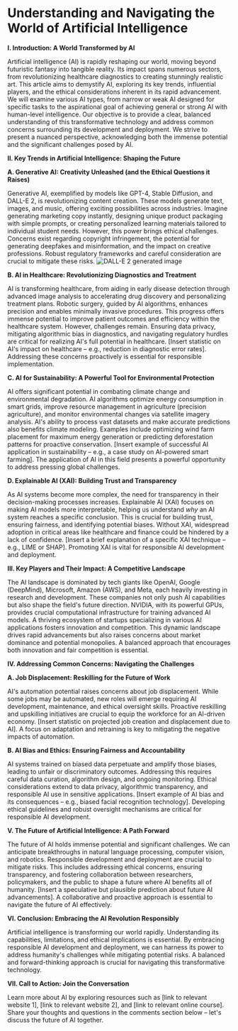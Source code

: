 # Understanding and Navigating the World of Artificial Intelligence

**I. Introduction: A World Transformed by AI**

Artificial intelligence (AI) is rapidly reshaping our world, moving beyond futuristic fantasy into tangible reality.  Its impact spans numerous sectors, from revolutionizing healthcare diagnostics to creating stunningly realistic art. This article aims to demystify AI, exploring its key trends, influential players, and the ethical considerations inherent in its rapid advancement. We will examine various AI types, from narrow or weak AI designed for specific tasks to the aspirational goal of achieving general or strong AI with human-level intelligence. Our objective is to provide a clear, balanced understanding of this transformative technology and address common concerns surrounding its development and deployment.  We strive to present a nuanced perspective, acknowledging both the immense potential and the significant challenges posed by AI.


**II. Key Trends in Artificial Intelligence: Shaping the Future**

**A. Generative AI: Creativity Unleashed (and the Ethical Questions it Raises)**

Generative AI, exemplified by models like GPT-4, Stable Diffusion, and DALL-E 2, is revolutionizing content creation.  These models generate text, images, and music, offering exciting possibilities across industries.  Imagine generating marketing copy instantly, designing unique product packaging with simple prompts, or creating personalized learning materials tailored to individual student needs.  However, this power brings ethical challenges. Concerns exist regarding copyright infringement, the potential for generating deepfakes and misinformation, and the impact on creative professions.  Robust regulatory frameworks and careful consideration are crucial to mitigate these risks.  ![DALL-E 2 generated image](placeholder_image_url.jpg)


**B. AI in Healthcare: Revolutionizing Diagnostics and Treatment**

AI is transforming healthcare, from aiding in early disease detection through advanced image analysis to accelerating drug discovery and personalizing treatment plans.  Robotic surgery, guided by AI algorithms, enhances precision and enables minimally invasive procedures.  This progress offers immense potential to improve patient outcomes and efficiency within the healthcare system.  However, challenges remain.  Ensuring data privacy, mitigating algorithmic bias in diagnostics, and navigating regulatory hurdles are critical for realizing AI's full potential in healthcare.  [Insert statistic on AI's impact on healthcare – e.g., reduction in diagnostic error rates].  Addressing these concerns proactively is essential for responsible implementation.


**C. AI for Sustainability: A Powerful Tool for Environmental Protection**

AI offers significant potential in combating climate change and environmental degradation.  AI algorithms optimize energy consumption in smart grids, improve resource management in agriculture (precision agriculture), and monitor environmental changes via satellite imagery analysis.  AI's ability to process vast datasets and make accurate predictions also benefits climate modeling.  Examples include optimizing wind farm placement for maximum energy generation or predicting deforestation patterns for proactive conservation.  [Insert example of successful AI application in sustainability – e.g., a case study on AI-powered smart farming].  The application of AI in this field presents a powerful opportunity to address pressing global challenges.


**D. Explainable AI (XAI): Building Trust and Transparency**

As AI systems become more complex, the need for transparency in their decision-making processes increases. Explainable AI (XAI) focuses on making AI models more interpretable, helping us understand *why* an AI system reaches a specific conclusion.  This is crucial for building trust, ensuring fairness, and identifying potential biases.  Without XAI, widespread adoption in critical areas like healthcare and finance could be hindered by a lack of confidence. [Insert a brief explanation of a specific XAI technique – e.g., LIME or SHAP].  Promoting XAI is vital for responsible AI development and deployment.


**III. Key Players and Their Impact: A Competitive Landscape**

The AI landscape is dominated by tech giants like OpenAI, Google (DeepMind), Microsoft, Amazon (AWS), and Meta, each heavily investing in research and development.  These companies not only push AI capabilities but also shape the field's future direction.  NVIDIA, with its powerful GPUs, provides crucial computational infrastructure for training advanced AI models.  A thriving ecosystem of startups specializing in various AI applications fosters innovation and competition.  This dynamic landscape drives rapid advancements but also raises concerns about market dominance and potential monopolies.  A balanced approach that encourages both innovation and fair competition is essential.


**IV. Addressing Common Concerns: Navigating the Challenges**

**A. Job Displacement: Reskilling for the Future of Work**

AI's automation potential raises concerns about job displacement. While some jobs may be automated, new roles will emerge requiring AI development, maintenance, and ethical oversight skills.  Proactive reskilling and upskilling initiatives are crucial to equip the workforce for an AI-driven economy.  [Insert statistic on projected job creation and displacement due to AI].  A focus on adaptation and retraining is key to mitigating the negative impacts of automation.


**B. AI Bias and Ethics: Ensuring Fairness and Accountability**

AI systems trained on biased data perpetuate and amplify those biases, leading to unfair or discriminatory outcomes.  Addressing this requires careful data curation, algorithm design, and ongoing monitoring.  Ethical considerations extend to data privacy, algorithmic transparency, and responsible AI use in sensitive applications.  [Insert example of AI bias and its consequences – e.g., biased facial recognition technology].  Developing ethical guidelines and robust oversight mechanisms are critical for responsible AI development.


**V. The Future of Artificial Intelligence: A Path Forward**

The future of AI holds immense potential and significant challenges.  We can anticipate breakthroughs in natural language processing, computer vision, and robotics.  Responsible development and deployment are crucial to mitigate risks. This includes addressing ethical concerns, ensuring transparency, and fostering collaboration between researchers, policymakers, and the public to shape a future where AI benefits all of humanity.  [Insert a speculative but plausible prediction about future AI advancements].  A collaborative and proactive approach is essential to navigate the future of AI effectively.


**VI. Conclusion: Embracing the AI Revolution Responsibly**

Artificial intelligence is transforming our world rapidly. Understanding its capabilities, limitations, and ethical implications is essential.  By embracing responsible AI development and deployment, we can harness its power to address humanity's challenges while mitigating potential risks. A balanced and forward-thinking approach is crucial for navigating this transformative technology.


**VII. Call to Action: Join the Conversation**

Learn more about AI by exploring resources such as [link to relevant website 1], [link to relevant website 2], and [link to relevant online course].  Share your thoughts and questions in the comments section below – let's discuss the future of AI together.